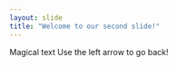 ```yaml
---
layout: slide
title: "Welcome to our second slide!"
---
```


Magical text
Use the left arrow to go back!
